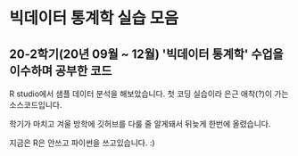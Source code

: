 # 빅데이터 통계학 실습 모음
## 20-2학기(20년 09월 ~ 12월) '빅데이터 통계학' 수업을 이수하며 공부한 코드

R studio에서 샘플 데이터 분석을 해보았습니다.
첫 코딩 실습이라 은근 애착(?)이 가는 소스코드입니다.

학기가 마치고 겨울 방학에 깃허브를 다룰 줄 알게돼서 뒤늦게 한번에 올렸습니다. 

지금은 R은 안쓰고 파이썬을 쓰고있습니다. :) 
